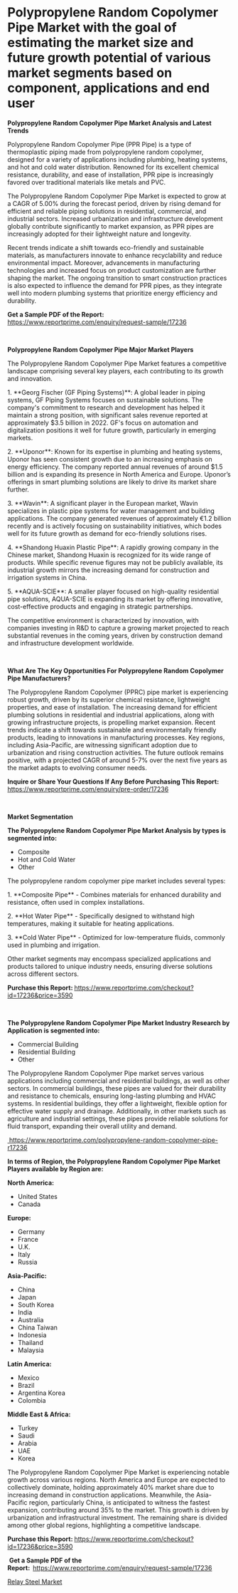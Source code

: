 <p><h1>Polypropylene Random Copolymer Pipe Market with the goal of estimating the market size and future growth potential of various market segments based on component, applications and end user</h1></p><p><strong>Polypropylene Random Copolymer Pipe Market Analysis and Latest Trends</strong></p>
<p><p>Polypropylene Random Copolymer Pipe (PPR Pipe) is a type of thermoplastic piping made from polypropylene random copolymer, designed for a variety of applications including plumbing, heating systems, and hot and cold water distribution. Renowned for its excellent chemical resistance, durability, and ease of installation, PPR pipe is increasingly favored over traditional materials like metals and PVC. </p><p>The Polypropylene Random Copolymer Pipe Market is expected to grow at a CAGR of 5.00% during the forecast period, driven by rising demand for efficient and reliable piping solutions in residential, commercial, and industrial sectors. Increased urbanization and infrastructure development globally contribute significantly to market expansion, as PPR pipes are increasingly adopted for their lightweight nature and longevity. </p><p>Recent trends indicate a shift towards eco-friendly and sustainable materials, as manufacturers innovate to enhance recyclability and reduce environmental impact. Moreover, advancements in manufacturing technologies and increased focus on product customization are further shaping the market. The ongoing transition to smart construction practices is also expected to influence the demand for PPR pipes, as they integrate well into modern plumbing systems that prioritize energy efficiency and durability.</p></p>
<p><strong>Get a Sample PDF of the Report:&nbsp;</strong> <a href="https://www.reportprime.com/enquiry/request-sample/17236?utm_campaign=2461&utm_medium=2&utm_source=Github&utm_content=ia&utm_term=18032025&utm_id=polypropylene-random-copolymer-pipe">https://www.reportprime.com/enquiry/request-sample/17236</a></p>
<p>&nbsp;</p>
<p><strong>Polypropylene Random Copolymer Pipe Major Market Players</strong></p>
<p><p>The Polypropylene Random Copolymer Pipe Market features a competitive landscape comprising several key players, each contributing to its growth and innovation. </p><p>1. **Georg Fischer (GF Piping Systems)**: A global leader in piping systems, GF Piping Systems focuses on sustainable solutions. The company's commitment to research and development has helped it maintain a strong position, with significant sales revenue reported at approximately $3.5 billion in 2022. GF's focus on automation and digitalization positions it well for future growth, particularly in emerging markets.</p><p>2. **Uponor**: Known for its expertise in plumbing and heating systems, Uponor has seen consistent growth due to an increasing emphasis on energy efficiency. The company reported annual revenues of around $1.5 billion and is expanding its presence in North America and Europe. Uponor’s offerings in smart plumbing solutions are likely to drive its market share further.</p><p>3. **Wavin**: A significant player in the European market, Wavin specializes in plastic pipe systems for water management and building applications. The company generated revenues of approximately €1.2 billion recently and is actively focusing on sustainability initiatives, which bodes well for its future growth as demand for eco-friendly solutions rises.</p><p>4. **Shandong Huaxin Plastic Pipe**: A rapidly growing company in the Chinese market, Shandong Huaxin is recognized for its wide range of products. While specific revenue figures may not be publicly available, its industrial growth mirrors the increasing demand for construction and irrigation systems in China.</p><p>5. **AQUA-SCIE**: A smaller player focused on high-quality residential pipe solutions, AQUA-SCIE is expanding its market by offering innovative, cost-effective products and engaging in strategic partnerships.</p><p>The competitive environment is characterized by innovation, with companies investing in R&D to capture a growing market projected to reach substantial revenues in the coming years, driven by construction demand and infrastructure development worldwide.</p></p>
<p>&nbsp;</p>
<p><strong>What Are The Key Opportunities For Polypropylene Random Copolymer Pipe Manufacturers?</strong></p>
<p><p>The Polypropylene Random Copolymer (PPRC) pipe market is experiencing robust growth, driven by its superior chemical resistance, lightweight properties, and ease of installation. The increasing demand for efficient plumbing solutions in residential and industrial applications, along with growing infrastructure projects, is propelling market expansion. Recent trends indicate a shift towards sustainable and environmentally friendly products, leading to innovations in manufacturing processes. Key regions, including Asia-Pacific, are witnessing significant adoption due to urbanization and rising construction activities. The future outlook remains positive, with a projected CAGR of around 5-7% over the next five years as the market adapts to evolving consumer needs.</p></p>
<p><strong>Inquire or Share Your Questions If Any Before Purchasing This Report:</strong> <a href="https://www.reportprime.com/enquiry/pre-order/17236?utm_campaign=2461&utm_medium=2&utm_source=Github&utm_content=ia&utm_term=18032025&utm_id=polypropylene-random-copolymer-pipe">https://www.reportprime.com/enquiry/pre-order/17236</a></p>
<p>&nbsp;</p>
<p><strong>Market Segmentation</strong></p>
<p><strong>The Polypropylene Random Copolymer Pipe Market Analysis by types is segmented into:</strong></p>
<p><ul><li>Composite</li><li>Hot and Cold Water</li><li>Other</li></ul></p>
<p><p>The polypropylene random copolymer pipe market includes several types: </p><p>1. **Composite Pipe** - Combines materials for enhanced durability and resistance, often used in complex installations.</p><p>2. **Hot Water Pipe** - Specifically designed to withstand high temperatures, making it suitable for heating applications.</p><p>3. **Cold Water Pipe** - Optimized for low-temperature fluids, commonly used in plumbing and irrigation.</p><p>Other market segments may encompass specialized applications and products tailored to unique industry needs, ensuring diverse solutions across different sectors.</p></p>
<p><strong>Purchase this Report:&nbsp;</strong><a href="https://www.reportprime.com/checkout?id=17236&price=3590&utm_campaign=2461&utm_medium=2&utm_source=Github&utm_content=ia&utm_term=18032025&utm_id=polypropylene-random-copolymer-pipe">https://www.reportprime.com/checkout?id=17236&price=3590</a></p>
<p>&nbsp;</p>
<p><strong>The Polypropylene Random Copolymer Pipe Market Industry Research by Application is segmented into:</strong></p>
<p><ul><li>Commercial Building</li><li>Residential Building</li><li>Other</li></ul></p>
<p><p>The Polypropylene Random Copolymer Pipe market serves various applications including commercial and residential buildings, as well as other sectors. In commercial buildings, these pipes are valued for their durability and resistance to chemicals, ensuring long-lasting plumbing and HVAC systems. In residential buildings, they offer a lightweight, flexible option for effective water supply and drainage. Additionally, in other markets such as agriculture and industrial settings, these pipes provide reliable solutions for fluid transport, expanding their overall utility and demand.</p></p>
<p><a href="https://www.reportprime.com/polypropylene-random-copolymer-pipe-r17236?utm_campaign=2461&utm_medium=2&utm_source=Github&utm_content=ia&utm_term=18032025&utm_id=polypropylene-random-copolymer-pipe">&nbsp;https://www.reportprime.com/polypropylene-random-copolymer-pipe-r17236</a></p>
<p><strong>In terms of Region, the Polypropylene Random Copolymer Pipe Market Players available by Region are:</strong></p>
<p>
    <p> <strong> North America: </strong>
        <ul>
            <li>United States</li>
            <li>Canada</li>
        </ul>
        </p> 
    <p> <strong> Europe: </strong>
        <ul>
            <li>Germany</li>
            <li>France</li>
            <li>U.K.</li>
            <li>Italy</li>
            <li>Russia</li>
        </ul>
        </p> 
    <p> <strong> Asia-Pacific: </strong>
        <ul>
            <li>China</li>
            <li>Japan</li>
            <li>South Korea</li>
            <li>India</li>
            <li>Australia</li>
            <li>China Taiwan</li>
            <li>Indonesia</li>
            <li>Thailand</li>
            <li>Malaysia</li>
        </ul>
        </p> 
    <p> <strong> Latin America: </strong>
        <ul>
            <li>Mexico</li>
            <li>Brazil</li>
            <li>Argentina Korea</li>
            <li>Colombia</li>
        </ul>
        </p> 
    <p> <strong> Middle East & Africa: </strong>
        <ul>
            <li>Turkey</li>
            <li>Saudi</li>
            <li>Arabia</li>
            <li>UAE</li>
            <li>Korea</li>
        </ul>
    </p>
    </p>
<p><p>The Polypropylene Random Copolymer Pipe Market is experiencing notable growth across various regions. North America and Europe are expected to collectively dominate, holding approximately 40% market share due to increasing demand in construction applications. Meanwhile, the Asia-Pacific region, particularly China, is anticipated to witness the fastest expansion, contributing around 35% to the market. This growth is driven by urbanization and infrastructural investment. The remaining share is divided among other global regions, highlighting a competitive landscape.</p></p>
<p><strong>Purchase this Report: </strong><a href="https://www.reportprime.com/checkout?id=17236&price=3590&utm_campaign=2461&utm_medium=2&utm_source=Github&utm_content=ia&utm_term=18032025&utm_id=polypropylene-random-copolymer-pipe">https://www.reportprime.com/checkout?id=17236&price=3590</a></p>
<p>&nbsp;<strong>Get a Sample PDF of the Report:&nbsp;&nbsp;</strong><a href="https://www.reportprime.com/enquiry/request-sample/17236?utm_campaign=2461&utm_medium=2&utm_source=Github&utm_content=ia&utm_term=18032025&utm_id=polypropylene-random-copolymer-pipe">https://www.reportprime.com/enquiry/request-sample/17236</a></p>
<p><strong></strong></p>
<p><p><a href="https://github.com/janraimondo83/Market-Research-Report-List-1/blob/main/relay-steel-market.md?utm_campaign=2461&utm_medium=2&utm_source=Github&utm_content=ia&utm_term=18032025&utm_id=polypropylene-random-copolymer-pipe">Relay Steel Market</a></p></p>